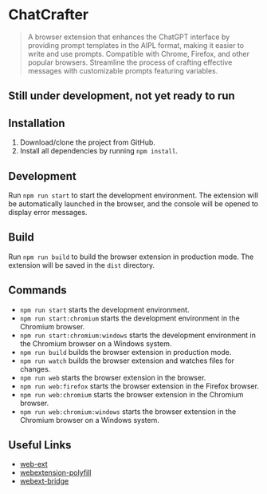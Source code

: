 # ChatCrafter
> A browser extension that enhances the ChatGPT interface by providing prompt templates in the AIPL format, making it easier to write and use prompts. Compatible with Chrome, Firefox, and other popular browsers. Streamline the process of crafting effective messages with customizable prompts featuring variables.

## Still under development, not yet ready to run

## Installation
1. Download/clone the project from GitHub.
2. Install all dependencies by running `npm install`.

## Development
Run `npm run start` to start the development environment.
The extension will be automatically launched in the browser, and the console will be opened to display error messages.

## Build
Run `npm run build` to build the browser extension in production mode. The extension will be saved in the `dist` directory.

## Commands
- `npm run start` starts the development environment.
- `npm run start:chromium` starts the development environment in the Chromium browser.
- `npm run start:chromium:windows` starts the development environment in the Chromium browser on a Windows system.
- `npm run build` builds the browser extension in production mode.
- `npm run watch` builds the browser extension and watches files for changes.
- `npm run web` starts the browser extension in the browser.
- `npm run web:firefox` starts the browser extension in the Firefox browser.
- `npm run web:chromium` starts the browser extension in the Chromium browser.
- `npm run web:chromium:windows` starts the browser extension in the Chromium browser on a Windows system.

## Useful Links
- [web-ext](https://extensionworkshop.com/documentation/develop/getting-started-with-web-ext/)
- [webextension-polyfill](https://github.com/mozilla/webextension-polyfill)
- [webext-bridge](https://github.com/zikaari/webext-bridge)
